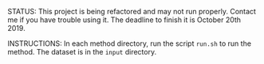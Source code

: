 STATUS: 
This project is being refactored and may not run properly. 
Contact me if you have trouble using it. 
The deadline to finish it is October 20th 2019.

INSTRUCTIONS:
In each method directory, run the script `run.sh` to run the method. 
The dataset is in the `input` directory.
